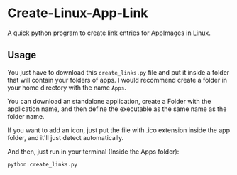 # Create-Linux-App-Link

A quick python program to create link entries for AppImages in Linux.

## Usage

You just have to download this `create_links.py` file and put it inside a folder that will contain your folders of apps. I would recommend create a folder in your home directory with the name `Apps`.

You can download an standalone application, create a Folder with the application name, and then define the executable as the same name as the folder name.

If you want to add an icon, just put the file with .ico extension inside the app folder, and it'll just detect automatically.

And then, just run in your terminal (Inside the Apps folder):
```bash
python create_links.py
```




